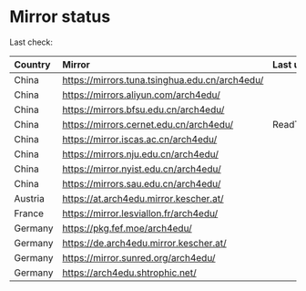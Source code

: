 <script src="./time.js"></script>
# Mirror status
Last check: <script type="text/javascript">localize(1750174128.0274014);</script>

|Country|Mirror|Last update|
|:------|:-----|:----------|
|China|https://mirrors.tuna.tsinghua.edu.cn/arch4edu/|<script type="text/javascript">localize(1750142880);</script>|
|China|https://mirrors.aliyun.com/arch4edu/|<script type="text/javascript">localize(1750142880);</script>|
|China|https://mirrors.bfsu.edu.cn/arch4edu/|<script type="text/javascript">localize(1750142880);</script>|
|China|https://mirrors.cernet.edu.cn/arch4edu/|ReadTimeout|
|China|https://mirror.iscas.ac.cn/arch4edu/|<script type="text/javascript">localize(1750099558);</script>|
|China|https://mirrors.nju.edu.cn/arch4edu/|<script type="text/javascript">localize(1750056568);</script>|
|China|https://mirror.nyist.edu.cn/arch4edu/|<script type="text/javascript">localize(1750142880);</script>|
|China|https://mirrors.sau.edu.cn/arch4edu/|<script type="text/javascript">localize(1731653531);</script>|
|Austria|https://at.arch4edu.mirror.kescher.at/|<script type="text/javascript">localize(1750142880);</script>|
|France|https://mirror.lesviallon.fr/arch4edu/|<script type="text/javascript">localize(1750142880);</script>|
|Germany|https://pkg.fef.moe/arch4edu/|<script type="text/javascript">localize(1750142880);</script>|
|Germany|https://de.arch4edu.mirror.kescher.at/|<script type="text/javascript">localize(1750142880);</script>|
|Germany|https://mirror.sunred.org/arch4edu/|<script type="text/javascript">localize(1750142880);</script>|
|Germany|https://arch4edu.shtrophic.net/|<script type="text/javascript">localize(1750099558);</script>|

<script src="./tablefilter/tablefilter.js"></script>
<script src="./table.js"></script>